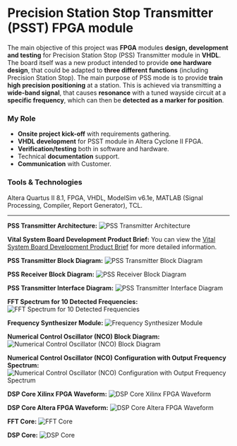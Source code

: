 # Precision Station Stop Transmitter (PSST) FPGA module
The main objective of this project was **FPGA** modules **design, development and testing** for Precision Station Stop (PSS) Transmitter module in **VHDL**. The board itself was a new product intended to provide **one hardware design**, that could be adapted to **three different functions** (including Precision Station Stop). The main purpose of PSS mode is to provide **train high precision positioning** at a station. This is achieved via transmitting a **wide-band signal**, that causes **resonance** with a tuned wayside circuit at a **specific frequency**, which can then be **detected as a marker for position**.

### My Role
-	**Onsite project kick-off** with requirements gathering.
-	**VHDL development** for PSST module in Altera Cyclone II FPGA.
-	**Verification/testing** both in software and hardware.
-	Technical **documentation** support.
-	**Communication** with Customer.

### Tools & Technologies
Altera Quartus II 8.1, FPGA, VHDL, ModelSim v6.1e, MATLAB (Signal Processing, Compiler, Report Generator), TCL.

<hr>

**PSS Transmitter Architecture:**
<img alt="PSS Transmitter Architecture" src="00PSS Transmitter Architecture.png">

**Vital System Board Development Product Brief:**
You can view the [Vital System Board Development Product Brief](00Vital%20System%20Board%20Development%20Product%20Brief.pdf) for more detailed information.

**PSS Transmitter Block Diagram:**
<img alt="PSS Transmitter Block Diagram" src="01PSS Transmitter Block Diagram.png">

**PSS Receiver Block Diagram:**
<img alt="PSS Receiver Block Diagram" src="02PSS Receiver Block Diagram.png">

**PSS Transmitter Interface Diagram:**
<img alt="PSS Transmitter Interface Diagram" src="03PSS Transmitter Interface Diagram.png">

**FFT Spectrum for 10 Detected Frequencies:**
<img alt="FFT Spectrum for 10 Detected Frequencies" src="04FFT Spectrum for 10 Detected Frequencies.png">

**Frequency Synthesizer Module:**
<img alt="Frequency Synthesizer Module" src="05Frequency Synthesizer Module.png">

**Numerical Control Oscillator (NCO) Block Diagram:**
<img alt="Numerical Control Oscillator (NCO) Block Diagram" src="06Numerical Control Oscillator (NCO) Block Diagram.png">

**Numerical Control Oscillator (NCO) Configuration with Output Frequency Spectrum:**
<img alt="Numerical Control Oscillator (NCO) Configuration with Output Frequency Spectrum" src="07Numerical Control Oscillator (NCO) Configuration with Output Frequency Spectrum.png">

**DSP Core Xilinx FPGA Waveform:**
<img alt="DSP Core Xilinx FPGA Waveform" src="08DSP Core Xilinx FPGA Waveform.jpg">

**DSP Core Altera FPGA Waveform:**
<img alt="DSP Core Altera FPGA Waveform" src="09DSP Core Altera FPGA Waveform.jpg">

**FFT Core:**
<img alt="FFT Core" src="10FFT Core.jpg">

**DSP Core:**
<img alt="DSP Core" src="11DSP Core.jpg">